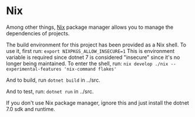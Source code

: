 # Nix

Among other things, [Nix](https://nixos.org/) package manager allows you to manage the dependencies of projects.

The build environment for this project has been provided as a Nix shell. To use it, first run:
`export NIXPKGS_ALLOW_INSECURE=1`
This is environment variable is required since dotnet 7 is considered "insecure" since it's no longer being maintained.
To enter the shell, run:
`nix develop ./nix --experimental-features 'nix-command flakes'`

And to build, run
`dotnet build`
in ../src.

And to test, run:
`dotnet run`
in ../src.

If you don't use Nix package manager, ignore this and just install the dotnet 7.0 sdk and runtime.
